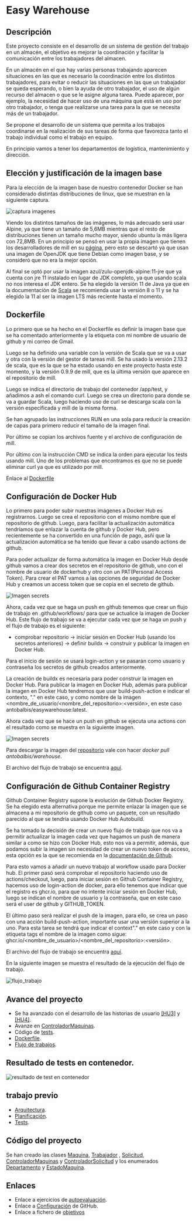# Easy Warehouse

## Descripción

Este proyecto consiste en el desarrollo de un sistema de gestión del trabajo en un almacén, el objetivo es mejorar la coordinación y facilitar la comunicación entre los trabajadores del almacen.

En un almacén en el que hay varias personas trabajando aparecen situaciones en las que es necesario la coordinación entre los distintos trabajadores, para evitar o reducir las situaciones en las que un trabajador se queda esperando, o bien la ayuda de otro trabajador, el uso de algún recurso del almacen o que se le asigne alguna tarea. Puede aparecer, por ejemplo, la necesidad de hacer uso de una máquina que está en uso por otro trabajador, o tenga que realizarse una tarea para la que se necesita más de un trabajador.

Se propone el desarrollo de un sistema que permita a los trabajos coordinarse en la realización de sus tareas de forma que favorezca tanto el trabajo individual como el trabajo en equipo.

En principio vamos a tener los departamentos de logística, mantenimiento y dirección.

## Elección y justificación de la imagen base

Para la elección de la imagen base de nuestro contenedor Docker se han considerado distintas distribuciones de linux, que se muestran en la siguiente captura.

![captura imagenes](https://github.com/antobalbis/easywarehouse/blob/main/docs/imagenes/captura_images.png)

Viendo los distintos tamaños de las imágenes, lo más adecuado será usar Alpine, ya que tiene un tamaño de 5,6MB mientras que el resto de distribuciones tienen un tamaño mucho mayor, siendo ubuntu la más ligera con 72,8MB. En un principio se pensó en usar la propia imagen que tienen los desarrolladores de mill en su [página](https://com-lihaoyi.github.io/mill/mill/Intro_to_Mill.html), pero esto se descartó ya que usan una imagen de OpenJDK que tiene Debian como imagen base, y se consideró que no era la mejor opción.

Al final se optó por usar la imagen azul/zulu-openjdk-alpine:11-jre que ya cuenta con jre 11 instalado en lugar de JDK completo, ya que usando scala no nos interesa el JDK entero. Se ha elegido la versión 11 de Java ya que en la documentación de [Scala](https://docs.scala-lang.org/overviews/jdk-compatibility/overview.html) se recomienda usar la versión 8 o 11 y se ha elegido la 11 al ser la imagen LTS más reciente hasta el momento.


## Dockerfile

Lo primero que se ha hecho en el Dockerfile es definir la imagen base que se ha comentado anteriormente y la etiqueta con mi nombre de usuario de github y mi correo de Gmail.

Luego se ha definido una variable con la versión de Scala que se va a usar y otra con la versión del gestor de tareas mill. Se ha usado la versión 2.13.2 de scala, que es la que se ha estado usando en este proyecto hasta este momento, y la versión 0.9.9 de mill, que es la última versión que aparece en el repositorio de mill.

Luego se indica el directorio de trabajo del contenedor /app/test, y añadimos a ash el comando curl. Luego se crea un directorio para donde se va a guardar Scala, luego haciendo uso de curl se descarga scala con la versión especificada y mill de la misma forma.

Se han agrupado las instrucciones RUN en una sola para reducir la creación de capas para primero reducir el tamaño de la imagen final.

Por último se copian los archivos fuente y el archivo de configuración de mill.

Por último con la instrucción CMD se indica la orden para ejecutar los tests usando mill. Uno de los problemas que encontramos es que no se puede eliminar curl ya que es utilizado por mill.

Enlace al [Dockerfile](https://github.com/antobalbis/easywarehouse/blob/main/Dockerfile)

## Configuración de Docker Hub

Lo primero para poder subir nuestras imágenes a Docker Hub es registrarnos. Luego se crea el repositorio con el mismo nombre que el repositorio de github. Luego, para facilitar la actualización automática tendríamos que enlazar la cuenta de github y Docker Hub, pero recientemente se ha convertido en una función de pago, asñi que la actualización automática se ha tenido que llevar a cabo usando actions de github.

Para poder actualizar de forma automática la imagen en Docker Hub desde github vamos a crear dos secretos en el repositorio de github, uno con el nombre de usuario de dockerhub y otro con un PAT(Personal Access Token). Para crear el PAT vamos a las opciones de seguridad de Docker Hub y creamos un access token que se copia en el secreto de github.

![Imagen secrets](https://github.com/antobalbis/easywarehouse/blob/main/docs/imagenes/dockerhub_tokens.png)

Ahora, cada vez que se haga un push en github tenemos que crear un flujo de trabajo en .github/workflows/ para que se actualice la imagen de Docker Hub. Este flujo de trabajo se va a ejecutar cada vez que se haga un push y el flujo de trabajo es el siguiente:

- comprobar repositorio -> iniciar sesión en Docker Hub (usando los secretos anteriores) -> definir buildx -> construir y publicar la imagen en Docker Hub.

Para el inicio de sesión se usará login-action y se pasarán como usuario y contraseña los secretos de github creados anteriormente.

La creación de buildx es necesaria para poder construir la imagen en Docker Hub. Para publicar la imagen en Docker Hub, además para publicar la imagen en Docker Hub tendremos que usar build-push-action e indicar el contexto, "." en este caso, y como nombre de la imagen <nombre_de_usuario/<nombre_del_repositorio>:<versión>, en este caso antobalbis/easywarehouse:latest.

Ahora cada vez que se hace un push en github se ejecuta una actions con el resultado como se muestra en la siguiente imagen.

![Imagen secrets](https://github.com/antobalbis/easywarehouse/blob/main/docs/imagenes/flujo_trabajo.png)

Para descargar la imagen del [repositorio](https://hub.docker.com/repository/docker/antobalbis/easywarehouse) vale con hacer *docker pull antobalbis/warehouse*.

El archivo del flujo de trabajo se encuentra [aquí](https://github.com/antobalbis/easywarehouse/blob/main/.github/workflows/autoupdate.yml).


## Configuración de Github Container Registry

Github Container Registry supone la evolución de Github Docker Registry. Se ha elegido esta alternativa porque me permite enlazar la imagen que se almacena a mi repositorio de github como un paquete, con un resultado parecido al que se tendría usando Docker Hub Autobuild.

Se ha tomado la decisión de crear un nuevo flujo de trabajo que nos va a permitir actualizar la imagen cada vez que hagamos un push de manera similar a como se hizo con Docker Hub, esto nos va a permitir, además, que podamos subir la imagen sin necesidad de crear un nuevo token de acceso, esta opción es la que se recomienda en la [documentación de Github](https://docs.github.com/es/packages/working-with-a-github-packages-registry/working-with-the-container-registry).

Para esto vamos a añadir un nuevo trabajo al workflow usado para Docker hub. El primer pasó será comprobar el repositorio haciendo uso de actions/checkout, luego, para iniciar sesión en Github Container Registry, hacemos uso de login-action de docker, para ello tenemos que indicar que el registro es ghcr.io, para que no intente iniciar sesión en Docker Hub, luego se indican el nombre de usuario y la contraseña, que en este caso será el user de github y GITHUB_TOKEN.

El último paso será realizar el push de la imagen, para ello, se crea un paso con una acción build-push-action, importante usar una versión superior a la uno. Para esta tarea se tendrá que indicar el context"." en este caso y con la etiqueta tags el nombre de la imagen como sigue: ghcr.io/<nombre_de_usuario>/<nombre_del_repositorio>:<versión>.

El archivo del flujo de trabajo se encuentra [aquí](https://github.com/antobalbis/easywarehouse/blob/main/.github/workflows/autoupdate.yml).

En la siguiente imagen se muestra el resultado de la ejecución del flujo de trabajo.

![flujo_trabajo](https://github.com/antobalbis/easywarehouse/blob/main/docs/imagenes/exito_workflow.png)

## Avance del proyecto

- Se ha avanzado con el desarrollo de las historias de usuario [[HU3]](https://github.com/antobalbis/easywarehouse/issues/9) y [[HU4]](https://github.com/antobalbis/easywarehouse/issues/37).
- Avanze en [ControladorMaquinas](https://github.com/antobalbis/easywarehouse/blob/main/eWarehouse/src/ControladorMaquinas.scala).
- Código de [tests](https://github.com/antobalbis/easywarehouse/blob/main/eWarehouse/test/src/test.scala).
- [Dockerfile](https://github.com/antobalbis/easywarehouse/blob/main/Dockerfile).
- [Flujo de trabajos](https://github.com/antobalbis/easywarehouse/blob/main/.github/workflows/autoupdate.yml).

## Resultado de tests en contenedor.

![resultado de test en contenedor](https://github.com/antobalbis/easywarehouse/blob/main/docs/imagenes/container_tests.png)

## trabajo previo
- [Arquitectura](https://github.com/antobalbis/easywarehouse/blob/main/docs/arquitectura.md).
- [Planificación](https://github.com/antobalbis/easywarehouse/blob/main/docs/planificacion.md).
- [Tests](https://github.com/antobalbis/easywarehouse/blob/main/docs/pruebas.md).



## Código del proyecto

Se han creado las clases [Maquina](https://github.com/antobalbis/CC-20-21-antoniobalbis/blob/main/eWarehouse/src/Maquina.scala), [Trabajador](https://github.com/antobalbis/CC-20-21-antoniobalbis/blob/main/eWarehouse/src/Trabajador.scala) , [Solicitud](https://github.com/antobalbis/CC-20-21-antoniobalbis/blob/main/eWarehouse/src/Solicitud.scala), [ControladorMaquinas](https://github.com/antobalbis/CC-20-21-antoniobalbis/blob/main/eWarehouse/src/ControladorMaquinas.scala) y [ControladorSolicitud](https://github.com/antobalbis/CC-20-21-antoniobalbis/blob/main/eWarehouse/src/ControladorSolicitud.scala) y los enumerados [Departamento](https://github.com/antobalbis/CC-20-21-antoniobalbis/blob/main/eWarehouse/src/Departamento.scala) y [EstadoMaquina](https://github.com/antobalbis/CC-20-21-antoniobalbis/blob/main/eWarehouse/src/EstadoMaquina.scala).

## Enlaces
- Enlace a ejercicios de [autoevaluación](https://github.com/antobalbis/autoevaluacion).
- Enlace a [Configuración](https://github.com/antobalbis/CC-20-21-antoniobalbis/blob/main/docs/configuracion.md) de GitHub.
- Enlace a fichero de [objetivos](https://github.com/antobalbis/CC-20-21/blob/master/objetivos/antobalbis.md)